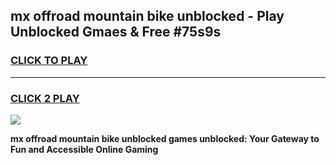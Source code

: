 
## mx offroad mountain bike unblocked - Play Unblocked Gmaes & Free #75s9s
<h3>
<a href="https://news.freeplayer.one?title=mx_offroad_mountain_bike_unblocked&ref=03M">CLICK TO PLAY</a></h3>
<hr>

<h3>
<a href="https://news.freeplayer.one?title=mx_offroad_mountain_bike_unblocked&ref=03M">CLICK 2 PLAY</a>
  
</h3>

<a href="https://news.freeplayer.one?title=mx_offroad_mountain_bike_unblocked&ref=03M"><img src="https://clearcache.store/games.png"></a>


**mx offroad mountain bike unblocked games unblocked: Your Gateway to Fun and Accessible Online Gaming**
